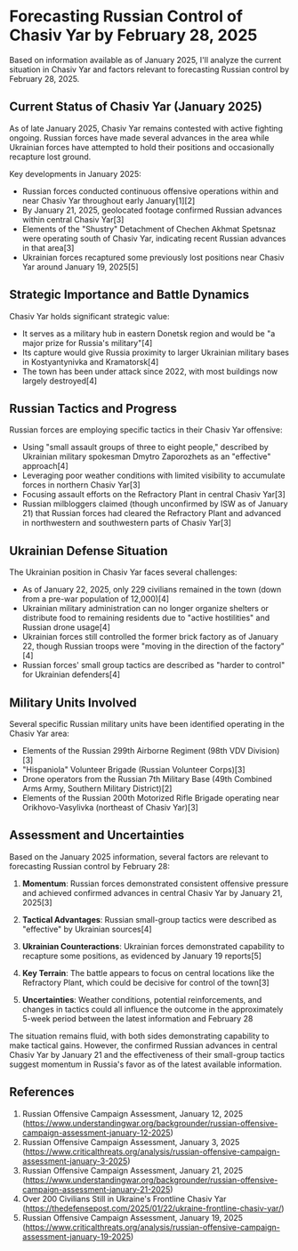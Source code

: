 # Forecasting Russian Control of Chasiv Yar by February 28, 2025

Based on information available as of January 2025, I'll analyze the current situation in Chasiv Yar and factors relevant to forecasting Russian control by February 28, 2025.

## Current Status of Chasiv Yar (January 2025)

As of late January 2025, Chasiv Yar remains contested with active fighting ongoing. Russian forces have made several advances in the area while Ukrainian forces have attempted to hold their positions and occasionally recapture lost ground.

Key developments in January 2025:

- Russian forces conducted continuous offensive operations within and near Chasiv Yar throughout early January[1][2]
- By January 21, 2025, geolocated footage confirmed Russian advances within central Chasiv Yar[3]
- Elements of the "Shustry" Detachment of Chechen Akhmat Spetsnaz were operating south of Chasiv Yar, indicating recent Russian advances in that area[3]
- Ukrainian forces recaptured some previously lost positions near Chasiv Yar around January 19, 2025[5]

## Strategic Importance and Battle Dynamics

Chasiv Yar holds significant strategic value:

- It serves as a military hub in eastern Donetsk region and would be "a major prize for Russia's military"[4]
- Its capture would give Russia proximity to larger Ukrainian military bases in Kostyantynivka and Kramatorsk[4]
- The town has been under attack since 2022, with most buildings now largely destroyed[4]

## Russian Tactics and Progress

Russian forces are employing specific tactics in their Chasiv Yar offensive:

- Using "small assault groups of three to eight people," described by Ukrainian military spokesman Dmytro Zaporozhets as an "effective" approach[4]
- Leveraging poor weather conditions with limited visibility to accumulate forces in northern Chasiv Yar[3]
- Focusing assault efforts on the Refractory Plant in central Chasiv Yar[3]
- Russian milbloggers claimed (though unconfirmed by ISW as of January 21) that Russian forces had cleared the Refractory Plant and advanced in northwestern and southwestern parts of Chasiv Yar[3]

## Ukrainian Defense Situation

The Ukrainian position in Chasiv Yar faces several challenges:

- As of January 22, 2025, only 229 civilians remained in the town (down from a pre-war population of 12,000)[4]
- Ukrainian military administration can no longer organize shelters or distribute food to remaining residents due to "active hostilities" and Russian drone usage[4]
- Ukrainian forces still controlled the former brick factory as of January 22, though Russian troops were "moving in the direction of the factory"[4]
- Russian forces' small group tactics are described as "harder to control" for Ukrainian defenders[4]

## Military Units Involved

Several specific Russian military units have been identified operating in the Chasiv Yar area:

- Elements of the Russian 299th Airborne Regiment (98th VDV Division)[3]
- "Hispaniola" Volunteer Brigade (Russian Volunteer Corps)[3]
- Drone operators from the Russian 7th Military Base (49th Combined Arms Army, Southern Military District)[2]
- Elements of the Russian 200th Motorized Rifle Brigade operating near Orikhovo-Vasylivka (northeast of Chasiv Yar)[3]

## Assessment and Uncertainties

Based on the January 2025 information, several factors are relevant to forecasting Russian control by February 28:

1. **Momentum**: Russian forces demonstrated consistent offensive pressure and achieved confirmed advances in central Chasiv Yar by January 21, 2025[3]

2. **Tactical Advantages**: Russian small-group tactics were described as "effective" by Ukrainian sources[4]

3. **Ukrainian Counteractions**: Ukrainian forces demonstrated capability to recapture some positions, as evidenced by January 19 reports[5]

4. **Key Terrain**: The battle appears to focus on central locations like the Refractory Plant, which could be decisive for control of the town[3]

5. **Uncertainties**: Weather conditions, potential reinforcements, and changes in tactics could all influence the outcome in the approximately 5-week period between the latest information and February 28

The situation remains fluid, with both sides demonstrating capability to make tactical gains. However, the confirmed Russian advances in central Chasiv Yar by January 21 and the effectiveness of their small-group tactics suggest momentum in Russia's favor as of the latest available information.

## References

1. Russian Offensive Campaign Assessment, January 12, 2025 (https://www.understandingwar.org/backgrounder/russian-offensive-campaign-assessment-january-12-2025)
2. Russian Offensive Campaign Assessment, January 3, 2025 (https://www.criticalthreats.org/analysis/russian-offensive-campaign-assessment-january-3-2025)
3. Russian Offensive Campaign Assessment, January 21, 2025 (https://www.understandingwar.org/backgrounder/russian-offensive-campaign-assessment-january-21-2025)
4. Over 200 Civilians Still in Ukraine's Frontline Chasiv Yar (https://thedefensepost.com/2025/01/22/ukraine-frontline-chasiv-yar/)
5. Russian Offensive Campaign Assessment, January 19, 2025 (https://www.criticalthreats.org/analysis/russian-offensive-campaign-assessment-january-19-2025)